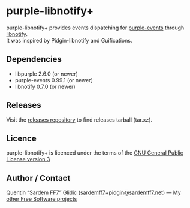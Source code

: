 purple-libnotify+
=================

purple-libnotify+ provides events dispatching for [purple-events](//github.com/sardemff7/purple-events#purple-events) through [libnotify](//developer.gnome.org/libnotify/).  
It was inspired by Pidgin-libnotify and Guifications.


Dependencies
------------

- libpurple 2.6.0 (or newer)
- purple-events 0.99.1 (or newer)
- libnotify 0.7.0 (or newer)


Releases
--------

Visit the [releases repository](http://download.tuxfamily.org/purpleevents/purple-libnotify-plus/) to find releases tarball (tar.xz).


Licence
-------

purple-libnotify+ is licenced under the terms of the [GNU General Public License version 3](//www.gnu.org/licenses/gpl.html)


Author / Contact
----------------

Quentin “Sardem FF7” Glidic (sardemff7+pidgin@sardemff7.net) — [My other Free Software projects](//www.sardemff7.net/)
